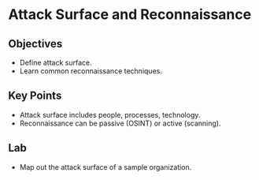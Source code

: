 # Attack Surface and Reconnaissance

## Objectives
- Define attack surface.  
- Learn common reconnaissance techniques.  

## Key Points
- Attack surface includes people, processes, technology.  
- Reconnaissance can be passive (OSINT) or active (scanning).  

## Lab
- Map out the attack surface of a sample organization.  
